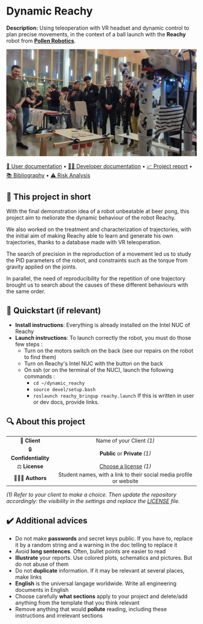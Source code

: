# Dynamic Reachy

**Description:** Using teleoperation with VR headset and dynamic control to plan precise movements, 
in the context of a ball launch with the **Reachy** robot from __[Pollen Robotics](https://www.pollen-robotics.com/)__.

<img alt="" src="docs/images/reachy.jpg"> 

[📖 User documentation](docs/user) • [👨‍💻 Developer documentation](docs/developer) • [📈 Project report](docs/report) • [📚 Bibliography](docs/bibliography) • [⚠️ Risk Analysis](docs/risk)
  
## 📄 This project in short
With the final demonstration idea of a robot unbeatable at beer pong, this project aim to meliorate the dynamic 
behaviour of the robot Reachy.

We also worked on the treatment and characterization of trajectories, with the initial aim of making Reachy able to learn 
and generate his own trajectories, thanks to a database made with VR teleoperation.

The search of precision in the reproduction of a movement led us to study the PID parameters of the robot, and 
constraints such as the torque from gravity applied on the joints.

In parallel, the need of reproducibility for the repetition of one trajectory brought us to search about the causes of 
these different behaviours with the same order.

## 🚀 Quickstart (if relevant)

* **Install instructions**: Everything is already installed on the Intel NUC of Reachy
* **Launch instructions**: To launch correctly the robot, you must do those few steps :
  * Turn on the motors switch on the back (see our repairs on the robot to find them)
  * Turn on Reachy's Intel NUC with the button on the back
  * On ssh (or on the terminal of the NUC), launch the following commands :
    * `cd ~/dynamic_reachy`
    * `source devel/setup.bash`
    * `roslaunch reachy_bringup reachy.launch`
If this is written in user or dev docs, provide links.

## 🔍 About this project

|       |        |
|:----------------------------:|:-----------------------------------------------------------------------:|
| 💼 **Client**                |  Name of your Client *(1)*                                              |
| 🔒 **Confidentiality**       | **Public** or **Private** *(1)*                                         |
| ⚖️ **License**               |  [Choose a license](https://choosealicense.com/) *(1)*                  |
| 👨‍👨‍👦 **Authors**               |  Student names, with a link to their social media profile or website    |


*(1) Refer to your client to make a choice. Then update the repository accordingly: the visibility in the settings and replace the [LICENSE](./LICENSE) file.*

## ✔️ Additional advices

* Do not make **passwords** and secret keys public. If you have to, replace it by a random string and a warning in the doc telling to replace it
* Avoid **long sentences**. Often, bullet points are easier to read
* **Illustrate** your reports. Use colored plots, schematics and pictures. But do not abuse of them
* Do not **duplicate** information. If it may be relevant at several places, make links
* **English** is the universal langage worldwide. Write all engineering documents in English
* Choose carefully **what sections** apply to your project and delete/add anything from the template that you think relevant
* Remove anything that would **pollute** reading, including these instructions and irrelevant sections
